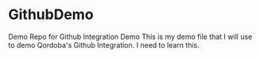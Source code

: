 # GithubDemo
Demo Repo for Github Integration Demo
This is my demo file that I will use to demo Qordoba's Github Integration. I need to learn this.
